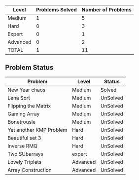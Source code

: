 |Level|Problems Solved|Number of Problems|
|-----|---------------|------------------|
|Medium|1|5|
|Hard|0|3|
|Expert|0|1|
|Advanced|0|2|
|TOTAL|1|11|

Problem Status
---
|Problem|Level|Status|
|-------|-----|------|
|New Year chaos|Medium|Solved|
|Lena Sort|Medium|UnSolved|
|Flipping the Matrix|Medium|UnSolved|
|Gaming Array|Medium|UnSolved|
|Bonetrousle|Medium|UnSolved|
|Yet another KMP Problem|Hard|UnSolved|
|Beautiful set 3|Hard|UnSolved|
|Inverse RMQ|Hard|UnSolved|
|Two SUbarrays|expert|UnSolved|
|Lovely Triplets|Advanced|UnSolved|
|Array Construction|Advanced|UnSolved|
